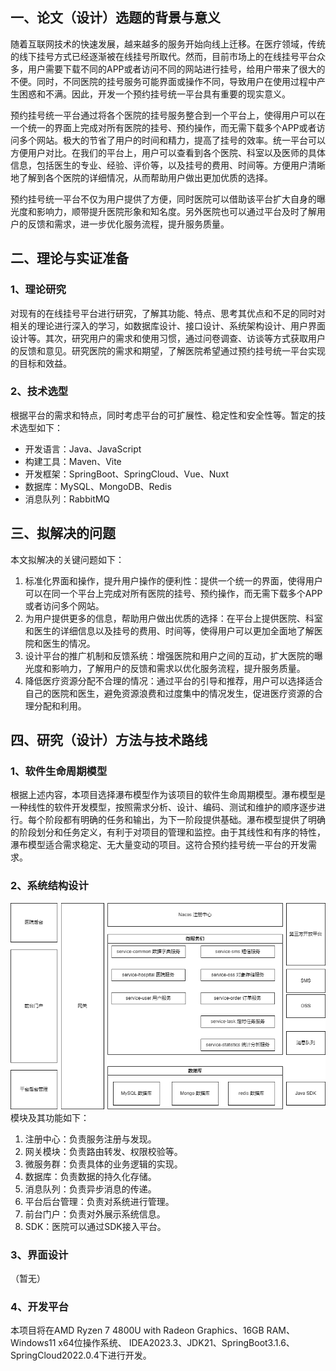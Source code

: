 ## 一、论文（设计）选题的背景与意义
随着互联网技术的快速发展，越来越多的服务开始向线上迁移。在医疗领域，传统的线下挂号方式已经逐渐被在线挂号所取代。然而，目前市场上的在线挂号平台众多，用户需要下载不同的APP或者访问不同的网站进行挂号，给用户带来了很大的不便。同时，不同医院的挂号服务可能界面或操作不同，导致用户在使用过程中产生困惑和不满。因此，开发一个预约挂号统一平台具有重要的现实意义。

预约挂号统一平台通过将各个医院的挂号服务整合到一个平台上，使得用户可以在一个统一的界面上完成对所有医院的挂号、预约操作，而无需下载多个APP或者访问多个网站。极大的节省了用户的时间和精力，提高了挂号的效率。统一平台可以方便用户对比。在我们的平台上，用户可以查看到各个医院、科室以及医师的具体信息，包括医生的专业、经验、评价等，以及挂号的费用、时间等。方便用户清晰地了解到各个医院的详细情况，从而帮助用户做出更加优质的选择。

预约挂号统一平台不仅为用户提供了方便，同时医院可以借助该平台扩大自身的曝光度和影响力，顺带提升医院形象和知名度。另外医院也可以通过平台及时了解用户的反馈和需求，进一步优化服务流程，提升服务质量。


## 二、理论与实证准备

### 1、理论研究
对现有的在线挂号平台进行研究，了解其功能、特点、思考其优点和不足的同时对相关的理论进行深入的学习，如数据库设计、接口设计、系统架构设计、用户界面设计等。其次，研究用户的需求和使用习惯，通过问卷调查、访谈等方式获取用户的反馈和意见。研究医院的需求和期望，了解医院希望通过预约挂号统一平台实现的目标和效益。

### 2、技术选型
根据平台的需求和特点，同时考虑平台的可扩展性、稳定性和安全性等。暂定的技术选型如下：
- 开发语言：Java、JavaScript
- 构建工具：Maven、Vite
- 开发框架：SpringBoot、SpringCloud、Vue、Nuxt
- 数据库：MySQL、MongoDB、Redis
- 消息队列：RabbitMQ


## 三、拟解决的问题 
本文拟解决的关键问题如下：
1. 标准化界面和操作，提升用户操作的便利性：提供一个统一的界面，使得用户可以在同一个平台上完成对所有医院的挂号、预约操作，而无需下载多个APP或者访问多个网站。
2. 为用户提供更多的信息，帮助用户做出优质的选择：在平台上提供医院、科室和医生的详细信息以及挂号的费用、时间等，使得用户可以更加全面地了解医院和医生的情况。
3. 设计平台的推广机制和反馈系统：增强医院和用户之间的互动，扩大医院的曝光度和影响力，了解用户的反馈和需求以优化服务流程，提升服务质量。
4. 降低医疗资源分配不合理的情况：通过平台的引导和推荐，用户可以选择适合自己的医院和医生，避免资源浪费和过度集中的情况发生，促进医疗资源的合理分配和利用。


## 四、研究（设计）方法与技术路线

### 1、软件生命周期模型
根据上述内容，本项目选择瀑布模型作为该项目的软件生命周期模型。瀑布模型是一种线性的软件开发模型，按照需求分析、设计、编码、测试和维护的顺序逐步进行。每个阶段都有明确的任务和输出，为下一阶段提供基础。瀑布模型提供了明确的阶段划分和任务定义，有利于对项目的管理和监控。由于其线性和有序的特性，瀑布模型适合需求稳定、无大量变动的项目。这符合预约挂号统一平台的开发需求。

### 2、系统结构设计
![](../imgs/系统架构.drawio.png)
模块及其功能如下：
1. 注册中心：负责服务注册与发现。
2. 网关模块：负责路由转发、权限校验等。
3. 微服务群：负责具体的业务逻辑的实现。
4. 数据库：负责数据的持久化存储。
5. 消息队列：负责异步消息的传递。
6. 平台后台管理：负责对系统进行管理。
7. 前台门户：负责对外展示系统信息。
8. SDK：医院可以通过SDK接入平台。

### 3、界面设计
（暂无）

### 4、开发平台
本项目将在AMD Ryzen 7 4800U with Radeon Graphics、16GB RAM、Windows11 x64位操作系统、
IDEA2023.3、JDK21、SpringBoot3.1.6、SpringCloud2022.0.4下进行开发。

